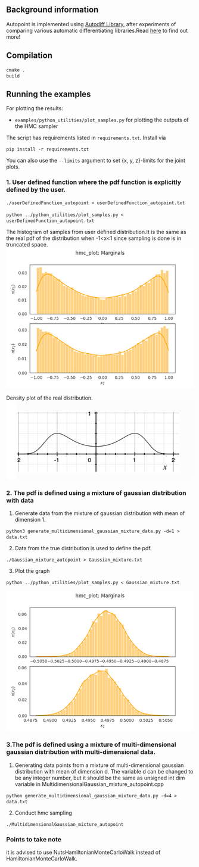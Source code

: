 
## Background information
Autopoint is implemented using [Autodiff Library](
https://github.com/autodiff/autodiff/), after experiments of comparing various automatic differentiating libraries.Read [here](https://gist.github.com/zhanggiene/8471601fa25ba9db90303661b0e2237b) to find out more!

## Compilation
```
cmake .
build
```

## Running the examples

For plotting the results:
 * `examples/python_utilities/plot_samples.py` for plotting the outputs of the HMC sampler

The script has requirements listed in `requirements.txt`. Install via
```
pip install -r requirements.txt
```

You can also use the `--limits` argument to set {x, y, z}-limits for the joint plots.


### 1. User defined function where the pdf function is explicitly defined by the user. 

``` 
./userDefinedFunction_autopoint > userDefinedFunction_autopoint.txt

python ../python_utilities/plot_samples.py < userDefinedFunction_autopoint.txt
```
The histogram of samples from user defined distribution.It is the same as the real pdf of the distribution when -1<x<1 since sampling is done is in truncated space.
![pdf](./1_2.png)

Density plot of the real distribution.
![1.2](./true_pdf_userdefined_func.png)

### 2. The pdf is defined using a mixture of gaussian distribution with data
1. Generate data from the mixture of gaussian distribution with mean of dimension 1. 
```
python3 generate_multidimensional_gaussian_mixture_data.py -d=1 > data.txt
```
2. Data from the true distribution is used to define the pdf. 
```
./Gaussian_mixture_autopoint > Gaussian_mixture.txt
```
3. Plot the graph
```
python ../python_utilities/plot_samples.py < Gaussian_mixture.txt
```
![gaussian_mixture](./2.2.png)

### 3.The pdf is defined using a mixture of multi-dimensional gaussian distribution with multi-dimensional data. 

1. Generating data points from a mixture of multi-dimensional gaussian distribution with mean of dimension d. The variable d can be changed to be any integer number, but it should be the same as unsigned int dim variable in MultidimensionalGaussian_mixture_autopoint.cpp
```
python generate_multidimensional_gaussian_mixture_data.py -d=4 > data.txt 
```
2. Conduct hmc sampling

```
./MultidimensionalGaussian_mixture_autopoint
```
### Points to take note
it is advised to use NutsHamiltonianMonteCarloWalk instead of HamiltonianMonteCarloWalk.
